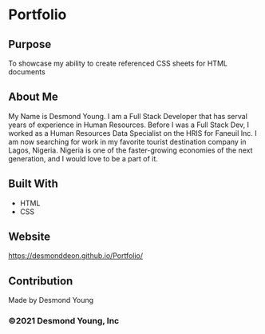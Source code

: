 # Portfolio

## Purpose
To showcase my ability to create referenced CSS sheets for HTML documents 

## About Me
My Name is Desmond Young. I am a Full Stack Developer that has serval years of experience in Human Resources. Before I was a Full Stack Dev, I worked as a Human Resources Data Specialist on the HRIS for Faneuil Inc. I am now searching for work in my favorite tourist destination company in Lagos, Nigeria. Nigeria is one of the faster-growing economies of the next generation, and I would love to be a part of it. 

## Built With
* HTML
* CSS

## Website
https://desmonddeon.github.io/Portfolio/

## Contribution
Made by Desmond Young

### ©️2021 Desmond Young, Inc 
